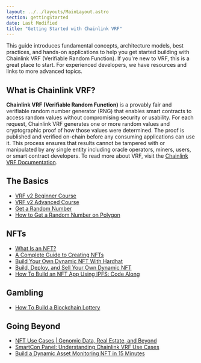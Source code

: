 ```yaml
---
layout: ../../layouts/MainLayout.astro
section: gettingStarted
date: Last Modified
title: "Getting Started with Chainlink VRF"
---
```


This guide introduces fundamental concepts, architecture models, best practices, and hands-on applications to help you get started building with Chainlink VRF (Verifiable Random Function). If you're new to VRF, this is a great place to start. For experienced developers, we have resources and links to more advanced topics.

## What is Chainlink VRF?

**Chainlink VRF (Verifiable Random Function)** is a provably fair and verifiable random number generator (RNG) that enables smart contracts to access random values without compromising security or usability. For each request, Chainlink VRF generates one or more random values and cryptographic proof of how those values were determined. The proof is published and verified on-chain before any consuming applications can use it. This process ensures that results cannot be tampered with or manipulated by any single entity including oracle operators, miners, users, or smart contract developers. To read more about VRF, visit the [Chainlink VRF Documentation](/vrf/v2/introduction/).

## The Basics

- [VRF v2 Beginner Course](https://www.chainlink.education/vrfIntroduction/chapter-1)
- [VRF v2 Advanced Course](https://www.chainlink.education/vrf102/chapter-1)
- [Get a Random Number](/vrf/v2/subscription/examples/get-a-random-number/)
- [How to Get a Random Number on Polygon](https://blog.chain.link/how-to-get-a-random-number-on-polygon/?_ga=2.104913796.665783269.1666976693-311667859.1657771746)

## NFTs

- [What Is an NFT?](https://www.youtube.com/watch?v=hdXfZK56zTc)
- [A Complete Guide to Creating NFTs](https://www.youtube.com/watch?v=OTbe5i3dyS4&list=PLVP9aGDn-X0QwJVbQvuKr-zrh2_DV5M6J&index=14)
- [Build Your Own Dynamic NFT With Hardhat](https://blog.chain.link/dynamic-nft-hardhat/)
- [Build, Deploy, and Sell Your Own Dynamic NFT](https://blog.chain.link/build-deploy-and-sell-your-own-dynamic-nft/)
- [How To Build an NFT App Using IPFS: Code Along](https://www.youtube.com/watch?v=xTnDTWHsbIs)

## Gambling

- [How To Build a Blockchain Lottery](https://www.youtube.com/watch?v=zwxeYCIu0dE&list=PLVP9aGDn-X0QwJVbQvuKr-zrh2_DV5M6J&index=13)

## Going Beyond

- [NFT Use Cases | Genomic Data, Real Estate, and Beyond](https://www.youtube.com/watch?v=QYVu40rnE6k)
- [SmartCon Panel: Understanding Chainlink VRF Use Cases](https://www.youtube.com/watch?v=TVWSp-Pwa7Q)
- [Build a Dynamic Asset Monitoring NFT in 15 Minutes](https://www.youtube.com/watch?v=7dINpoH2Kzc)

